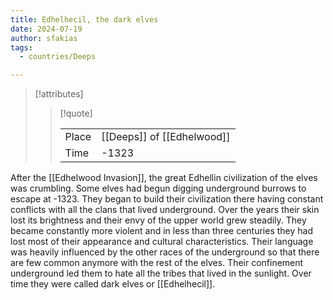 ```yaml
---
title: Edhelhecil, the dark elves
date: 2024-07-19
author: sfakias
tags:
  - countries/Deeps

---
```

> [!attributes]
> 
> > [!quote]
> >
> > | | |
> > | --- | --- |
> > | Place | [[Deeps]] of [[Edhelwood]] |
> > | Time | -1323 |

After the [[Edhelwood Invasion]], the great Edhellin civilization of the elves was crumbling. Some elves had begun digging underground burrows to escape at -1323. They began to build their civilization there having constant conflicts with all the clans that lived underground. Over the years their skin lost its brightness and their envy of the upper world grew steadily. They became constantly more violent and in less than three centuries they had lost most of their appearance and cultural characteristics. Their language was heavily influenced by the other races of the underground so that there are few common anymore with the rest of the elves. Their confinement underground led them to hate all the tribes that lived in the sunlight. Over time they were called dark elves or [[Edhelhecil]].